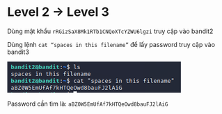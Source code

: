 # Level 2 -> Level 3
Dùng mật khẩu `rRGizSaX8Mk1RTb1CNQoXTcYZWU6lgzi` truy cập vào bandit2 

Dùng lệnh `cat “spaces in this filename”` để lấy password truy cập vào bandit3

![level2_3](level2_3.png)

Password cần tìm là: `aBZ0W5EmUfAf7kHTQeOwd8bauFJ2lAiG`
